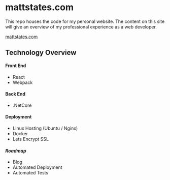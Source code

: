 # mattstates.com

This repo houses the code for my personal website. The content on this site will give an overview of my professional experience as a web developer.

[mattstates.com](http://www.mattstates.com)

## Technology Overview

#### Front End
- React
- Webpack
#### Back End
- .NetCore
#### Deployment
- Linux Hosting (Ubuntu / Nginx)
- Docker
- Lets Encrypt SSL

#### *Roadmap*
- Blog
- Automated Deployment
- Automated Tests